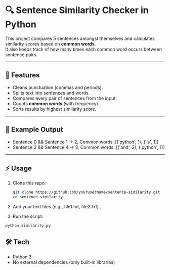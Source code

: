 # 🔍 Sentence Similarity Checker in Python

This project compares 5 sentences amongst themselves and calculates similarity scores based on **common words**.  
It also keeps track of how many times each common word occurs between sentence pairs.

---

## 🚀 Features
- Cleans punctuation (commas and periods).  
- Splits text into sentences and words.
- Compares every pair of sentences from the input.  
- Counts **common words** (with frequency).  
- Sorts results by highest similarity score.  

---

## 📂 Example Output
- Sentence 0 && Sentence 1 -> 2, Common words: [('python', 1), ('is', 1)]
- Sentence 2 && Sentence 4 -> 3, Common words: [('and', 2), ('python', 1)]

---

## ⚡ Usage

1. Clone this repo:
   ```bash
   git clone https://github.com/yourusername/sentence-similarity.git
   cd sentence-similarity
   ```
   
2. Add your text files (e.g., file1.txt, file2.txt).

3. Run the script:
  ```bash
  python similarity.py
  ```


## 🛠️ Tech
- Python 3
- No external dependencies (only built-in libraries)

   
